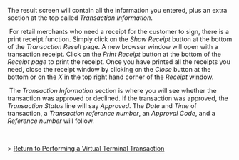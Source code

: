 <span>The result screen will contain all the information you entered, plus an extra section at the top called <em>Transaction Information</em>.</span>

<span>&nbsp;For retail merchants who need a receipt for the customer to sign, there is a print receipt function. Simply click on the <em>Show Receipt</em> button at the bottom of the <em>Transaction Result</em> page. A new browser window will open with a transaction receipt. Click on the <em>Print Receipt</em> button at the bottom of the <em>Receipt page</em> to print the receipt. Once you have printed all the receipts you need, close the receipt window by clicking on the <em>Close </em>button at the bottom or on the <em>X</em> in the top right hand corner of the <em>Receipt</em> window.</span>

<span>&nbsp;The <em>Transaction Information</em> section is where you will see whether the transaction was approved or declined. If the transaction was approved, the <em>Transaction Status</em> line will say <em>Approved</em>. The <em>Date</em> and <em>Time</em> of transaction, a <em>Transaction reference</em> <em>number</em>, an <em>Approval Code</em>, and a <em>Reference number</em> will follow.</span>

&nbsp;

<span>> <a href="http://docs.firstdata.com/org/gateway/node/139">Return to Performing a Virtual Terminal Transaction</a></span>

<span>&nbsp;</span>
